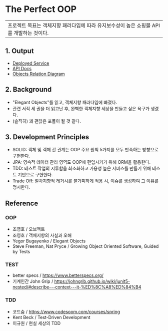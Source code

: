 # The Perfect OOP
<table>
<tr>
<td>
    프로젝트 목표는 객체지향 패러다임에 따라 유지보수성이 높은 쇼핑몰 API를 개발하는 것이다.
</td>
</tr>
</table>

## 1. Output
- [Deployed Service]()
- [API Docs]()
- [Objects Relation Diagram]()

## 2. Background
- "Elegant Objects"를 읽고, 객체지향 패러다임에 빠졌다. 
- 관련 서적 세 권을 더 읽고난 후, 완벽한 객체지향 세상을 만들고 싶은 욕구가 생겼다.
- (솔직히) 꽤 괜찮은 포폴이 될 것 같다.

## 3. Development Principles
- SOLID: 객체 및 객체 간 관계는 OOP 주요 원칙 5가지를 모두 만족하는 방향으로 구현한다.
- JPA: 영속적 데이터 관리 영역도 OOP에 편입시키기 위해 ORM을 활용한다.
- TDD: 테스트 작업의 지루함을 최소화하고 가용성 높은 서비스를 만들기 위해 테스트 기반으로 구현한다.
- Trade Off: 절차지향적 레거시를 불가피하게 적용 시, 이슈를 생성하여 그 이유를 명시한다.

## Reference
### OOP
- 조영호 / 오브젝트
- 조영호 / 객체지향의 사실과 오해
- Yegor Bugayenko / Elegant Objects
- Steve Freeman, Nat Pryce / Growing Object Oriented Software, Guided by Tests
### TEST
- better specs / https://www.betterspecs.org/
- 기계인간 John Grip / https://johngrib.github.io/wiki/junit5-nested/#describe---context---it-%ED%8C%A8%ED%84%B4
### TDD
- 코드숨 / https://www.codesoom.com/courses/spring
- Kent Beck / Test-Driven Development
- 이규원 / 현실 세상의 TDD
